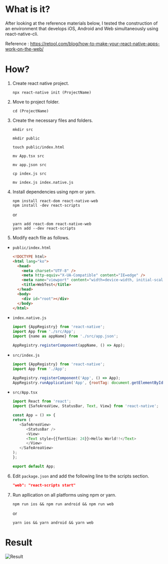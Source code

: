 # What is it?

After looking at the reference materials below, I tested the construction of an environment that develops iOS, Android and Web simultaneously using react-native-cli.

Reference : https://retool.com/blog/how-to-make-your-react-native-apps-work-on-the-web/

# How?

1. Create react native project.

   ```shell
   npx react-native init (ProjectName)
   ```

2. Move to project folder.

   ```shell
   cd (ProjectName)
   ```

3. Create the necessary files and folders.

   ```
   mkdir src
   
   mkdir public
   
   touch public/index.html
   
   mv App.tsx src
   
   mv app.json src
   
   cp index.js src
   
   mv index.js index.native.js
   ```

4. Install dependencies using npm or yarn.

   ```
   npm install react-dom react-native-web
   npm install -dev react-scripts
   ```

   or

   ```
   yarn add react-dom react-native-web
   yarn add --dev react-scripts
   ```

5. Modify each file as follows.

- `public/index.html`

  ```html
  <!DOCTYPE html>
  <html lang="ko">
    <head>
      <meta charset="UTF-8" />
      <meta http-equiv="X-UA-Compatible" content="IE=edge" />
      <meta name="viewport" content="width=device-width, initial-scale=1.0" />
      <title>WebTest</title>
    </head>
    <body>
      <div id="root"></div>
    </body>
  </html>
  ```

- `index.native.js`

  ```JavaScript
  import {AppRegistry} from 'react-native';
  import App from './src/App';
  import {name as appName} from './src/app.json';

  AppRegistry.registerComponent(appName, () => App);
  ```

- `src/index.js`

  ```JavaScript
  import {AppRegistry} from 'react-native';
  import App from './App';

  AppRegistry.registerComponent('App', () => App);
  AppRegistry.runApplication('App', {rootTag: document.getElementById('root')});
  ```

- `src/App.tsx`

  ```TypeScript
  import React from 'react';
  import {SafeAreaView, StatusBar, Text, View} from 'react-native';

  const App = () => {
  return (
     <SafeAreaView>
        <StatusBar />
        <View>
        <Text style={{fontSize: 24}}>Hello World!!</Text>
        </View>
     </SafeAreaView>
  );
  };

  export default App;
  ```

6. Edit `package.json` and add the following line to the scripts section.

   ```json
   "web": "react-scripts start"
   ```

7. Run apllication on all platforms using npm or yarn.
   ```Shell
   npm run ios && npm run android && npm run web
   ```
   or
   ```Shell
   yarn ios && yarn android && yarn web
   ```

# Result

![Result](https://github.com/Yuhyeon0516/ReactNative-Run-iOS_Android_Web-Test/assets/120432007/65a3f35b-302f-451e-8cef-27f4a24e3e6c)

